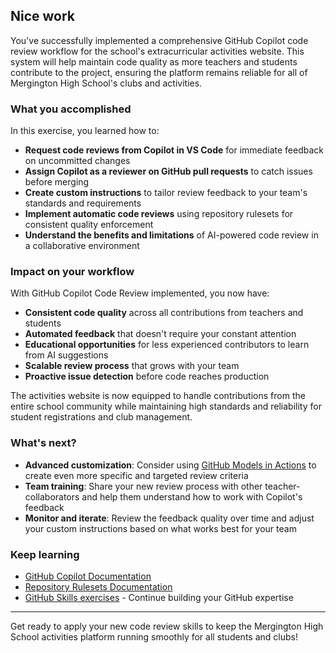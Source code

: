 ## Nice work

You've successfully implemented a comprehensive GitHub Copilot code review workflow for the school's extracurricular activities website. This system will help maintain code quality as more teachers and students contribute to the project, ensuring the platform remains reliable for all of Mergington High School's clubs and activities.

### What you accomplished

In this exercise, you learned how to:

- **Request code reviews from Copilot in VS Code** for immediate feedback on uncommitted changes
- **Assign Copilot as a reviewer on GitHub pull requests** to catch issues before merging
- **Create custom instructions** to tailor review feedback to your team's standards and requirements
- **Implement automatic code reviews** using repository rulesets for consistent quality enforcement
- **Understand the benefits and limitations** of AI-powered code review in a collaborative environment

### Impact on your workflow

With GitHub Copilot Code Review implemented, you now have:

- **Consistent code quality** across all contributions from teachers and students
- **Automated feedback** that doesn't require your constant attention
- **Educational opportunities** for less experienced contributors to learn from AI suggestions
- **Scalable review process** that grows with your team
- **Proactive issue detection** before code reaches production

The activities website is now equipped to handle contributions from the entire school community while maintaining high standards and reliability for student registrations and club management.

### What's next?

- **Advanced customization**: Consider using [GitHub Models in Actions](https://docs.github.com/en/actions) to create even more specific and targeted review criteria
- **Team training**: Share your new review process with other teacher-collaborators and help them understand how to work with Copilot's feedback
- **Monitor and iterate**: Review the feedback quality over time and adjust your custom instructions based on what works best for your team

### Keep learning

- [GitHub Copilot Documentation](https://docs.github.com/en/copilot)
- [Repository Rulesets Documentation](https://docs.github.com/en/repositories/configuring-branches-and-merges-in-your-repository/managing-rulesets)
- [GitHub Skills exercises](https://learn.github.com/skills) - Continue building your GitHub expertise

---

Get ready to apply your new code review skills to keep the Mergington High School activities platform running smoothly for all students and clubs!
